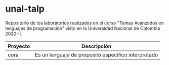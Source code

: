 # unal-talp
Repositorio de los laboratorios realizados en el curso "Temas Avanzados en lenguajes de programación" visto en la Universidad Nacional de Colombia 2020-II.

| Proyecto | Descripción |
| -- | --- |
| cora | Es un lenguaje de proposito especifico interpretado |

